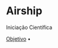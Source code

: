 # Airship
Iniciação Científica 

<p align = "center">
  
  <a href="#objetivo">Objetivo</a> •
  
</p>
